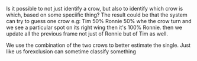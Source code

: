Is it possible to not just identify a crow, but also to identify which crow is which, based on some speciific thing? 
The result could be that the system can try to guess one crow e.g: Tim 50% Ronnie 50% whe the crow turn and we see a particular spot on its right wing
then it's 100% Ronnie. then we update all the previous frame not just of Ronnie but of Tim as well.

We use the combination of the two crows to better estimate the single. Just like us forexclusion can sometime classify something